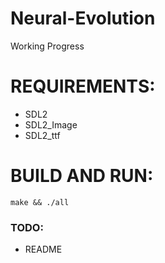 # Neural-Evolution

Working Progress

# REQUIREMENTS:

* SDL2
* SDL2\_Image
* SDL2\_ttf

# BUILD AND RUN:

```
make && ./all
```

### TODO:
* README
